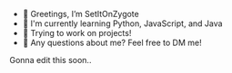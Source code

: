 - 👋 Greetings, I’m SetItOnZygote
- 👀 I'm currently learning Python, JavaScript, and Java
- 🌱 Trying to work on projects!
- 💞️ Any questions about me? Feel free to DM me!

<!--- [![Anurag's GitHub stats](https://github-readme-stats.vercel.app/api?username=SetItOnZygote&show_icons=true&theme=dracula)](https://github.com/anuraghazra/github-readme-stats) --->

Gonna edit this soon..
